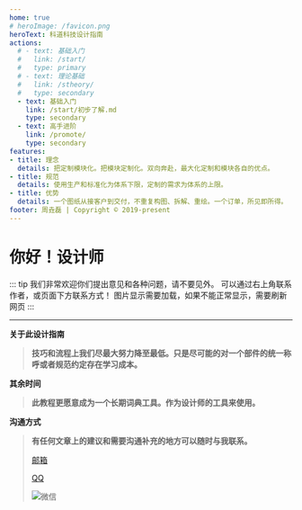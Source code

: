 ```yaml
---
home: true
# heroImage: /favicon.png
heroText: 科道科技设计指南
actions: 
  # - text: 基础入门
  #   link: /start/
  #   type: primary
  # - text: 理论基础
  #   link: /stheory/
  #   type: secondary
  - text: 基础入门
    link: /start/初步了解.md
    type: secondary
  - text: 高手进阶
    link: /promote/
    type: secondary
features: 
- title: 理念
  details: 把定制模块化。把模块定制化。双向奔赴，最大化定制和模块各自的优点。
- title: 规范
  details: 使用生产和标准化为体系下限，定制的需求为体系的上限。
- title: 优势
  details: 一个图纸从接客户到交付，不重复构图、拆解、重绘。一个订单，所见即所得。
footer: 周垚磊 | Copyright © 2019-present
---
```


# 你好！设计师

::: tip
我们非常欢迎你们提出意见和各种问题，请不要见外。
可以通过右上角联系作者，或页面下方联系方式！
图片显示需要加载，如果不能正常显示，需要刷新网页
:::

---

**关于此设计指南**

> **技巧和流程上我们尽最大努力降至最低。只是尽可能的对一个部件的统一称呼或者规范约定存在学习成本。**

**其余时间**

> **此教程更愿意成为一个长期词典工具。作为设计师的工具来使用。**

**沟通方式**

> **有任何文章上的建议和需要沟通补充的地方可以随时与我联系。**
>
><a href="mailto:KODOCODE@outlook.com">邮箱</a> 
> 
><a href="tencent://message/?uin=514800133&Site=&Menu=yes">QQ</a> 
> 
><!-- > ![微信](./picture/mycard.png) -->
> 
>![微信](http://tva1.sinaimg.cn/large/40a75943gy1h9ew28ghxlj20fr05swgq.jpg)

